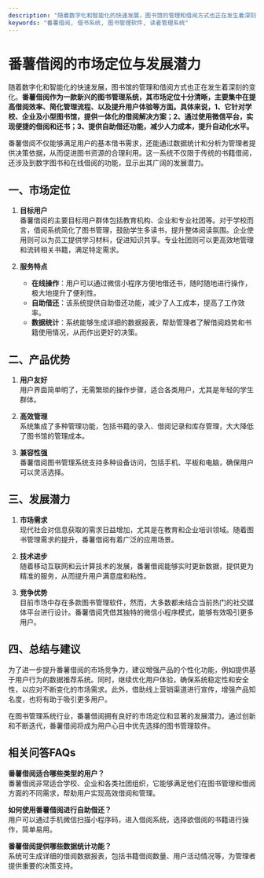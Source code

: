 ```yaml
---
description: "随着数字化和智能化的快速发展，图书馆的管理和借阅方式也正在发生着深刻的变化。**番薯借阅作为一款新兴的图书管理系统，其市场定位十分清晰，主要集中在提高借阅效率、简化管理流程、以及提升用户体验等方面。具体来说，1、它针对学校、企业及小型图书馆，提供一体化的借阅解决方案；2、通过使用微信平台，实现便捷的借阅和还书；3、提供自助借还功能，减少人力成本，提升自动化水平。** "
keywords: "番薯借阅, 借书系统, 图书管理软件, 读者管理系统"
---
```

# 番薯借阅的市场定位与发展潜力

随着数字化和智能化的快速发展，图书馆的管理和借阅方式也正在发生着深刻的变化。**番薯借阅作为一款新兴的图书管理系统，其市场定位十分清晰，主要集中在提高借阅效率、简化管理流程、以及提升用户体验等方面。具体来说，1、它针对学校、企业及小型图书馆，提供一体化的借阅解决方案；2、通过使用微信平台，实现便捷的借阅和还书；3、提供自助借还功能，减少人力成本，提升自动化水平。** 

番薯借阅不仅能够满足用户的基本借书需求，还能通过数据统计和分析为管理者提供决策依据，从而促进图书资源的合理利用。这一系统不仅限于传统的书籍借阅，还涉及到数字图书和在线借阅的功能，显示出其广阔的发展潜力。

## 一、市场定位

1. **目标用户**  
   番薯借阅的主要目标用户群体包括教育机构、企业和专业社团等。对于学校而言，借阅系统简化了图书管理，鼓励学生多读书，提升整体阅读氛围。企业使用则可以为员工提供学习材料，促进知识共享。专业社团则可以更高效地管理和流转相关书籍，满足特定需求。

2. **服务特点**  
   - **在线操作**：用户可以通过微信小程序方便地借还书，随时随地进行操作，极大地提升了便利性。
   - **自助借还**：该系统提供自助借还功能，减少了人工成本，提高了工作效率。
   - **数据统计**：系统能够生成详细的数据报表，帮助管理者了解借阅趋势和书籍使用情况，从而作出更好的决策。

## 二、产品优势

1. **用户友好**  
   用户界面简单明了，无需繁琐的操作步骤，适合各类用户，尤其是年轻的学生群体。

2. **高效管理**  
   系统集成了多种管理功能，包括书籍的录入、借阅记录和库存管理，大大降低了图书馆的管理成本。

3. **兼容性强**  
   番薯借阅图书管理系统支持多种设备访问，包括手机、平板和电脑，确保用户可以灵活选择。

## 三、发展潜力

1. **市场需求**  
   现代社会对信息获取的需求日益增加，尤其是在教育和企业培训领域。随着图书管理需求的提升，番薯借阅有着广泛的应用场景。

2. **技术进步**  
   随着移动互联网和云计算技术的发展，番薯借阅能够实时更新数据，提供更为精准的服务，从而提升用户满意度和粘性。

3. **竞争优势**  
   目前市场中存在多款图书管理软件，然而，大多数都未结合当前热门的社交媒体平台进行设计。番薯借阅凭借其独特的微信小程序模式，能够有效吸引更多用户。

## 四、总结与建议

为了进一步提升番薯借阅的市场竞争力，建议增强产品的个性化功能，例如提供基于用户行为的数据推荐系统。同时，继续优化用户体验，确保系统稳定性和安全性，以应对不断变化的市场需求。此外，借助线上营销渠道进行宣传，增强产品知名度，也将有助于吸引更多用户。

在图书管理系统行业，番薯借阅拥有良好的市场定位和显著的发展潜力。通过创新和不断迭代，番薯借阅将成为用户心目中优先选择的图书管理软件。

## 相关问答FAQs

**番薯借阅适合哪些类型的用户？**  
番薯借阅非常适合学校、企业和各类社团组织，它能够满足他们在图书管理和借阅方面的不同需求，帮助用户实现高效借阅和管理。

**如何使用番薯借阅进行自助借还？**  
用户可以通过手机微信扫描小程序码，进入借阅系统，选择欲借阅的书籍进行操作，简单易用。

**番薯借阅提供哪些数据统计功能？**  
系统可生成详细的借阅数据报表，包括书籍借阅数量、用户活动情况等，为管理者提供重要的决策支持。
